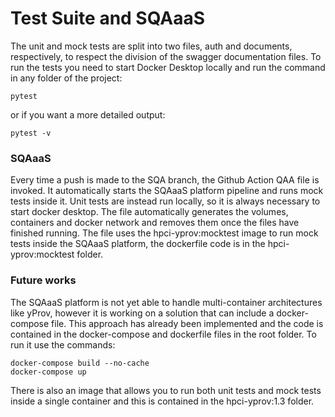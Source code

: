 # Test Suite and SQAaaS

The unit and mock tests are split into two files, auth and documents, respectively, to respect the division of the swagger documentation files. 
To run the tests you need to start Docker Desktop locally and run the command in any folder of the project:
```
pytest
```
or if you want a more detailed output:
```
pytest -v
```

### SQAaaS

Every time a push is made to the SQA branch, the Github Action QAA file is invoked. It automatically starts the SQAaaS platform pipeline and runs mock tests inside it. Unit tests are instead run locally, so it is always necessary to start docker desktop. The file automatically generates the volumes, containers and docker network and removes them once the files have finished running. The file uses the hpci-yprov:mocktest image to run mock tests inside the SQAaaS platform, the dockerfile code is in the hpci-yprov:mocktest folder.

### Future works

The SQAaaS platform is not yet able to handle multi-container architectures like yProv, however it is working on a solution that can include a docker-compose file. This approach has already been implemented and the code is contained in the docker-compose and dockerfile files in the root folder. To run it use the commands:
```
docker-compose build --no-cache
docker-compose up
```
There is also an image that allows you to run both unit tests and mock tests inside a single container and this is contained in the hpci-yprov:1.3 folder.   